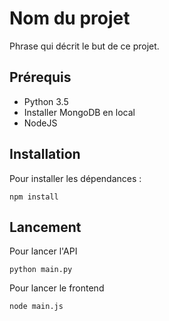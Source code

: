 Nom du projet
=============

Phrase qui décrit le but de ce projet.


Prérequis
---------

- Python 3.5
- Installer MongoDB en local
- NodeJS


Installation
------------

Pour installer les dépendances :

    npm install


Lancement
---------

Pour lancer l'API 

    python main.py

Pour lancer le frontend

    node main.js
